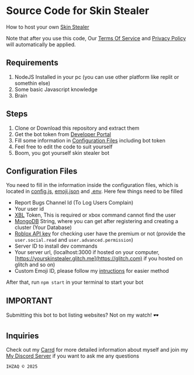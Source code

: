 # Source Code for Skin Stealer

How to host your own [Skin Stealer](https://top.gg/bot/803524726219079690)  

Note that after you use this code, Our [Terms Of Service](TOS.md) and [Privacy Policy](PRIVACY-POLICY.md) will automatically be applied.

## Requirements

1. NodeJS Installed in your pc (you can use other platform like replit or somethin else)
2. Some basic Javascript knowledge
3. Brain

## Steps

1. Clone or Download this repository and extract them
2. Get the bot token from [Developer Portal](https://discord.com/developers/applications)
3. Fill some information in [Configuration Files](#configuration-files) including bot token
4. Feel free to edit the code to suit yourself
5. Boom, you got yourself skin stealer bot

## Configuration Files

You need to fill in the information inside the configuration files, which is located in [config.js](config.js), [emoji.json](emoji.json) and [.env](.env). Here few things need to be filled

- Report Bugs Channel Id (To Log Users Complain)
- Your user id
- [XBL](https://xbl.io/console) Token, This is required or xbox command cannot find the user
- [MongoDB](https://mongodb.com/) String, where you can get after registering and creating a cluster (Your Database)
- [Roblox API key](https://create.roblox.com/dashboard/credentials?activeTab=ApiKeysTab) for checking user have the premium or not (provide the `user.social.read` and `user.advanced.permission`)
- Server ID to install dev commands
- Your server url, (localhost:3000 if hosted on your computer, [https://yourskinstealer.glitch.me](https://glitch.com) if you hosted on glitch and so on)
- Custom Emoji ID, please follow my [intructions](EMOJI_GUIDE.md) for easier method

After that, run `npm start` in your terminal to start your bot

## IMPORTANT

Submitting this bot to bot listing websites? Not on my watch! 🕶️

## Inquiries

Check out my [Carrd](https://ihz.carrd.co) for more detailed information about myself and join my [My Discord Server](http://discord.gg/ndEftjM) if you want to ask me any questions

`IHZAQ © 2025`
